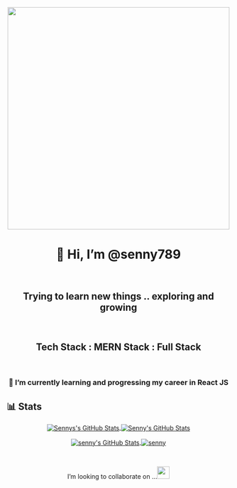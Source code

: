 <p align="center">
<img src="https://user-images.githubusercontent.com/51574734/207301333-1f4c7844-2a36-4269-862e-859783653b66.png" width="500px"/>
</p>

<h1 align="center">👋 Hi, I’m @senny789 </h1><br>
<h2 align="center"> Trying to learn new things .. exploring and growing</h2><br>
<h2 align="center"> Tech Stack : MERN Stack : Full Stack </h2><br>
 <h3 align="center">🌱 I’m currently learning and progressing my career in React JS</h3>

## 📊 Stats
<p align="center">
 
 <a href="https://github.com/senny789">
   <img align="center" src="https://github-readme-stats.vercel.app/api/top-langs/?username=senny789&show_icons=true&langs_count=5&layout=default&hide_border=false&" alt="Sennys's GitHub Stats"/>
 </a>
 
 <a href="https://github.com/senny789">
   <img align="center" src="https://github-readme-stats.vercel.app/api?username=senny789&show_icons=true&include_all_commits=true&hide=contribs&count_private=true&line_height=48" alt="Senny's GitHub Stats" />
 </a>
 
</p>
<p align="center">
 <a href="https://github.com/senny789">
   <img align="center" src="https://github-profile-summary-cards.vercel.app/api/cards/profile-details?username=senny789&theme=algolia" alt="senny's GitHub Stats" />
 </a>
 
 <a href="https://github.com/senny789">
   <img align="center" src="https://github-readme-streak-stats.herokuapp.com/?user=senny789" alt="senny" />
 </a>
</p>

<br/>
<p align="center">I’m looking to collaborate on ...<a href="https://www.linkedin.com/in/yuvraj-sen-a908b91a0"><img src="https://i.stack.imgur.com/gVE0j.png" width="28px"/></a></p>

<!---
senny789/senny789 is a ✨ special ✨ repository because its `README.md` (this file) appears on your GitHub profile.
You can click the Preview link to take a look at your changes.
--->

